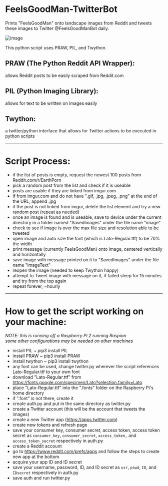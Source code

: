 # FeelsGoodMan-TwitterBot
Prints "FeelsGoodMan" onto landscape images from Reddit and tweets these images to Twitter @FeelsGoodManBot daily.

![image](https://user-images.githubusercontent.com/24258795/48956991-fa7a1a00-ef23-11e8-9de8-1d3efd7c5b70.png)

This python script uses PRAW, PIL, and Twython.

<H2>PRAW (The Python Reddit API Wrapper):</H2>
  allows Reddit posts to be easily scraped from Reddit.com
<H2>PIL (Python Imaging Library):</H2>
  allows for text to be written on images easily
<H2>Twython:</H2>
  a twitter/python interface that allows for Twitter actions to be executed in python scripts


---

# Script Process:
  - if the list of posts is empty, request the newest 100 posts from Reddit.com/r/EarthPorn
  - pick a random post from the list and check if it is useable
  - posts are usable if they are linked from imgur.com
  - if from imgur.com and do not have ".gif, .jpg, .jpeg, .png" at the end of the URL, append .jpg
  - if the post is not linked from imgur, delete the list element and try a new random post (repeat as needed)
  - once an image is found and is useable, save to device under the current directory in a folder named "SavedImages" under the file name "image"
  - check to see if image is over the max file size and resolution able to be tweeted
  - open image and auto size the font (which is Lato-Regular.ttf) to be 70% the width
  - print message (currently FeelsGoodMan) onto image, centered vertically and horizontally
  - save image with message printed on it to "SavedImages" under the file name "imageText"
  - reopen the image (needed to keep Twython happy)
  - attempt to Tweet image with message on it, if failed sleep for 15 minutes and try from the top again
  - repeat forever, ~hourly


---

# How to get the script working on your machine:
*NOTE: this is running off a Raspberry Pi 2 running Raspian* <br>
*some other configurations may be needed on other machines*

  - install PIL     ~ pip3 install PIL
  - install PRAW    ~ pip3 install PRAW
  - install twython ~ pip3 install twython
  - any font can be used, change twitter.py wherever the script references Lato-Regular.ttf to your own font
  - download "Lato-Regular.ttf" from https://fonts.google.com/specimen/Lato?selection.family=Lato
  - place "Lato-Regular.ttf" into the ".fonts" folder on the Raspberry Pi's home directory
  - if ".font" is not there, create it
  - create auth.py and put in the same directory as twitter.py
  - create a Twitter account (this will be the account that tweets the images)
  - create a new Twitter app (https://apps.twitter.com)
  - create new tokens and refresh page
  - save your consumer key, consumer secret, access token, access token secret as
            `consumer_key`, `consumer_secret`, `access_token,` and `access_token_secret` respectively in auth.py
  - create a Reddit account
  - go to https://www.reddit.com/prefs/apps and follow the steps to create new app at the bottom
  - acquire your app ID and ID secret
  - save your username, password, ID, and ID secret as
           `usr`, `pswd`, `ID`, and `IDsecret` respectively in auth.py
  - save auth and run twitter.py
